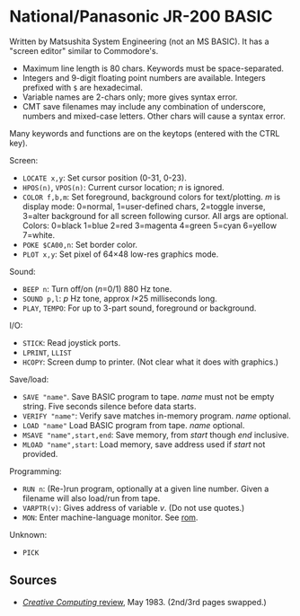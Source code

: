 National/Panasonic JR-200 BASIC
===============================

Written by Matsushita System Engineering (not an MS BASIC). It has a
"screen editor" similar to Commodore's.

- Maximum line length is 80 chars. Keywords must be space-separated.
- Integers and 9-digit floating point numbers are available. Integers
  prefixed with `$` are hexadecimal.
- Variable names are 2-chars only; more gives syntax error.
- CMT save filenames may include any combination of underscore, numbers and
  mixed-case letters. Other chars will cause a syntax error.

Many keywords and functions are on the keytops (entered with the CTRL key).

Screen:
- `LOCATE x,y`: Set cursor position (0-31, 0-23).
- `HPOS(n)`, `VPOS(n)`: Current cursor location; _n_ is ignored.
- `COLOR f,b,m`: Set foreground, background colors for text/plotting. _m_
  is display mode: 0=normal, 1=user-defined chars, 2=toggle inverse,
  3=alter background for all screen following cursor. All args are
  optional. Colors: 0=black 1=blue 2=red 3=magenta 4=green 5=cyan 6=yellow
  7=white.
- `POKE $CA00,n`: Set border color.
- `PLOT x,y`: Set pixel of 64×48 low-res graphics mode.

Sound:
- `BEEP n`: Turn off/on (_n_=0/1) 880 Hz tone.
- `SOUND p,l`: _p_ Hz tone, approx _l_×25 milliseconds long.
- `PLAY`, `TEMPO`: For up to 3-part sound, foreground or background.

I/O:
- `STICK`: Read joystick ports.
- `LPRINT`, `LLIST`
- `HCOPY`: Screen dump to printer. (Not clear what it does with graphics.)

Save/load:
- `SAVE "name"`. Save BASIC program to tape. _name_ must not be empty
  string. Five seconds silence before data starts.
- `VERIFY "name"`: Verify save matches in-memory program. _name_ optional.
- `LOAD "name"` Load BASIC program from tape. _name_ optional.
- `MSAVE "name",start,end`: Save memory, from _start_ though _end_
  inclusive.
- `MLOAD "name",start`: Load memory, save address used if _start_ not
  provided.

Programming:
- `RUN n`: (Re-)run program, optionally at a given line number. Given a
  filename will also load/run from tape.
- `VARPTR(v)`: Gives address of variable _v_. (Do not use quotes.)
- `MON`: Enter machine-language monitor. See [rom](rom.md).

Unknown:
- `PICK`


Sources
-------

- [_Creative Computing_ review][ccreview], May 1983. (2nd/3rd pages swapped.)



<!-------------------------------------------------------------------->
[ccreview]: https://archive.org/stream/creativecomputing-1983-05./Creative_Computing_v09_n05_1983_05#page/n19/mode/1up

